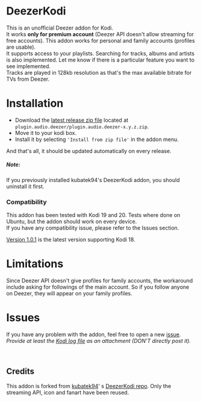 # DeezerKodi

This is an unofficial Deezer addon for Kodi.  
It works **only for premium account** (Deezer API doesn't allow streaming for free accounts).
This addon works for personal and family accounts (profiles are usable).  
It supports access to your playlists. Searching for tracks, albums and artists is also implemented.
Let me know if there is a particular feature you want to see implemented.  
Tracks are played in 128kb resolution as that's the max available bitrate for TVs from Deezer.

# Installation

* Download
  the [latest release zip file](https://raw.githubusercontent.com/Valentin271/DeezerKodi/master/plugin.audio.deezer/plugin.audio.deezer-1.0.2.zip)
  located at `plugin.audio.deezer/plugin.audio.deezer-x.y.z.zip`.
* Move it to your kodi box.
* Install it by selecting `'Install from zip file'` in the addon menu.

And that's all, it should be updated automatically on every release.

##### Note:

If you previously installed kubatek94's DeezerKodi addon, you should uninstall it first.

### Compatibility

This addon has been tested with Kodi 19 and 20.
Tests where done on Ubuntu, but the addon should work on every device.  
If you have any compatibility issue, please refer to the Issues section.

[Version 1.0.1](https://raw.githubusercontent.com/Valentin271/DeezerKodi/master/plugin.audio.deezer/plugin.audio.deezer-1.0.1.zip)
is the latest version supporting Kodi 18.

# Limitations

Since Deezer API doesn't give profiles for family accounts, the workaround include asking for followings of the main
account.
So if you follow anyone on Deezer, they will appear on your family profiles.

# Issues

If you have any problem with the addon, feel free to open a
new [issue](https://github.com/Valentin271/DeezerKodi/issues).  
*Provide at least the [Kodi log file](https://kodi.wiki/view/Log_file) as an attachment (DON'T directly post it).*


<br>

## Credits

This addon is forked from [kubatek94](https://github.com/kubatek94)'
s [DeezerKodi repo](https://github.com/kubatek94/DeezerKodi).
Only the streaming API, icon and fanart have been reused.
